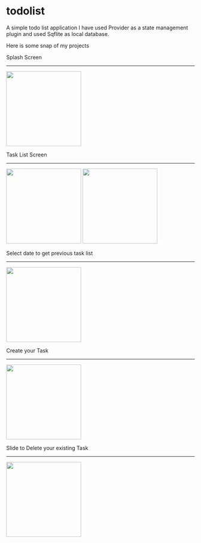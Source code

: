 # todolist

A simple todo list application
I have used Provider as a state management plugin and used Sqflite as local database.

Here is some snap of my projects

Splash Screen
<hr></hr>
<img src="https://user-images.githubusercontent.com/25559056/209838755-64bb0a58-f3a9-478b-aece-6825fb45c155.jpg" width="200">


Task List Screen
<hr></hr>
<img src="https://user-images.githubusercontent.com/25559056/209838878-78937035-fc12-43e2-99e7-d765baeef313.jpg" width="200">
<img src="https://user-images.githubusercontent.com/25559056/209838888-f61f9442-9bb2-43a1-8e11-f7069ba4dcfb.jpg" width="200">

Select date to get previous task list
<hr></hr>
<img src="https://user-images.githubusercontent.com/25559056/209838905-a336aa1c-7961-41de-9f21-ef52d92d027c.jpg" width="200">


Create your Task
<hr></hr>
<img src="https://user-images.githubusercontent.com/25559056/209839010-ee74fff8-d817-4cd9-9c6d-8aafcc2a5243.jpg" width="200">

Slide to Delete your existing Task
<hr></hr>
<img src="https://user-images.githubusercontent.com/25559056/209855517-f05cf015-0954-4e0f-b0d6-0ae8696810ba.jpg" width="200">

